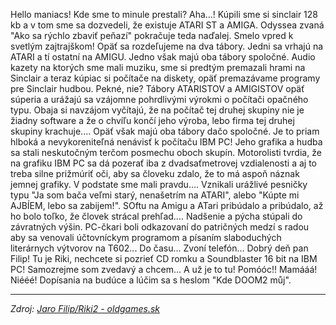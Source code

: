 Hello maniacs! Kde sme to minule prestali? Aha...! Kúpili sme si sinclair 128 kb a v tom sme sa dozvedeli, že existuje ATARI ST a AMIGA. Odyssea zvaná "Ako sa rýchlo zbaviť peňazí" pokračuje teda naďalej. Smelo vpred k svetlým zajtrajškom! Opäť sa rozdeľujeme na dva tábory. Jedni sa vrhajú na ATARI a tí ostatní na AMIGU. Jedno však majú oba tábory spoločné. Audio kazety na ktorých sme mali muziku, sme si predtým premazali hrami na Sinclair a teraz kúpiac si počítače na diskety, opäť premazávame programy pre Sinclair hudbou. Pekné, nie? Tábory ATARISTOV a AMIGISTOV opäť súperia a urážajú sa vzájomne pohrdlivými výrokmi o počítači opačného typu. Obaja si navzájom vyčítajú, že na počítač tej druhej skupiny nie je žiadny software a že o chvíľu končí jeho výroba, lebo firma tej druhej skupiny krachuje.... Opäť však majú oba tábory dačo spoločné. Je to priam hlboká a nevykoreniteľná nenávisť k počítaču IBM PC! Jeho grafika a hudba sa stali neskutočným terčom posmechu oboch skupín. Motorolisti tvrdia, že na grafiku IBM PC sa dá pozerať iba z dvadsaťmetrovej vzdialenosti a aj to treba silne prižmúriť oči, aby sa človeku zdalo, že to má aspoň náznak jemnej grafiky. V podstate sme mali pravdu.... Vznikali urážlivé pesničky typu "Ja som bača veľmi starý, nenašetrím na ATARI", alebo "Kúpte mi AJBÍEM, lebo sa zabijem!". SOftu na Amigu a ATari pribúdalo a pribúdalo, až ho bolo toľko, že človek strácal prehľad.... Nadšenie a pýcha stúpali do závratných výšin. PC-čkari boli odkazovaní do patričných medzí s radou aby sa venovali účtovníckym programom a písaním slaboduchých literárnych výtvorov na T602... Do času... Zvoní telefón... Dobrý deň pan Filip! Tu je Riki, nechcete si pozrieť CD romku a Soundblaster 16 bit na IBM PC! Samozrejme som zvedavý a chcem... A už je to tu! Pomóóc!! Mamááá! Niééé! Dopísania na budúce a lúčim sa s heslom "Kde DOOM2 můj".

---
*Zdroj: [Jaro Filip/Riki2 - oldgames.sk](https://www.oldgames.sk/mag/riki-2/page/30/)*
